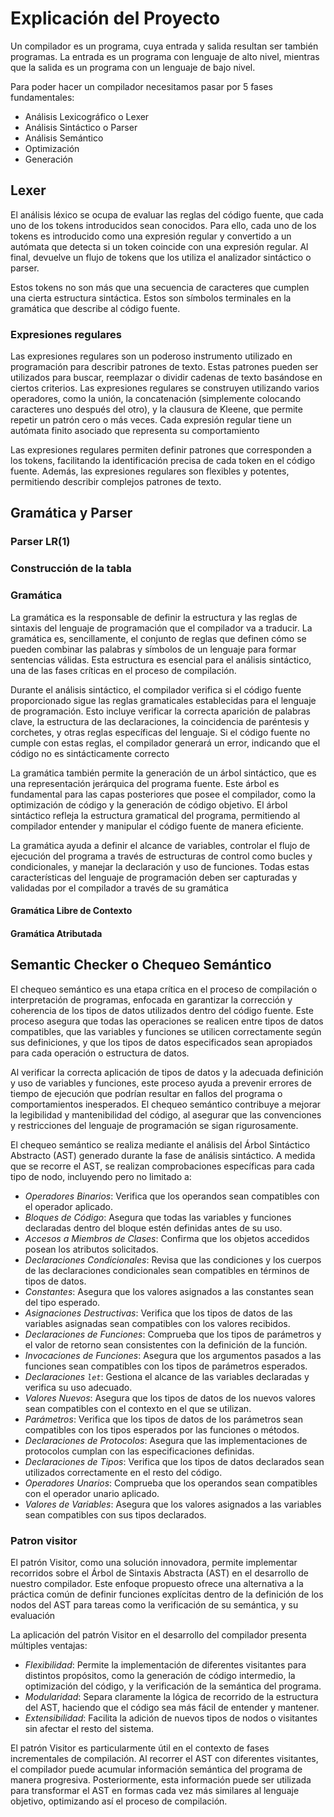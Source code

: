 # Explicación del Proyecto
Un compilador es un programa, cuya entrada y salida resultan ser también programas. La entrada es un programa con lenguaje de alto nivel, mientras que la salida es un programa con un lenguaje de bajo nivel. 

Para poder hacer un compilador necesitamos pasar por 5 fases fundamentales:
- Análisis Lexicográfico o Lexer
- Análisis Sintáctico o Parser
- Análisis Semántico 
- Optimización 
- Generación

## Lexer
El análisis léxico se ocupa de evaluar las reglas del código fuente, que cada uno de los tokens introducidos sean conocidos. Para ello, cada uno de los tokens es introducido como una expresión regular y convertido a un autómata que detecta si un token coincide con una expresión regular. Al final, devuelve un flujo de tokens que los utiliza el analizador sintáctico o parser. 

Estos tokens no son más que una secuencia de caracteres que cumplen una cierta estructura sintáctica. Estos son símbolos terminales en la gramática que describe al código fuente. 

### Expresiones regulares
Las expresiones regulares son un poderoso instrumento utilizado en programación para describir patrones de texto. Estas patrones pueden ser utilizados para buscar, reemplazar o dividir cadenas de texto basándose en ciertos criterios. Las expresiones regulares se construyen utilizando varios operadores, como la unión, la concatenación (simplemente colocando caracteres uno después del otro), y la clausura de Kleene, que permite repetir un patrón cero o más veces. Cada expresión regular tiene un autómata finito asociado que representa su comportamiento

Las expresiones regulares permiten definir patrones que corresponden a los tokens, facilitando la identificación precisa de cada token en el código fuente. Además, las expresiones regulares son flexibles y potentes, permitiendo describir complejos patrones de texto. 

## Gramática y Parser
### Parser LR(1) 

### Construcción de la tabla 

### Gramática 
La gramática es la responsable de definir la estructura y las reglas de sintaxis del lenguaje de programación que el compilador va a traducir. La gramática es, sencillamente, el conjunto de reglas que definen cómo se pueden combinar las palabras y símbolos de un lenguaje para formar sentencias válidas. Esta estructura es esencial para el análisis sintáctico, una de las fases críticas en el proceso de compilación. 

Durante el análisis sintáctico, el compilador verifica si el código fuente proporcionado sigue las reglas gramaticales establecidas para el lenguaje de programación. Esto incluye verificar la correcta aparición de palabras clave, la estructura de las declaraciones, la coincidencia de paréntesis y corchetes, y otras reglas específicas del lenguaje. Si el código fuente no cumple con estas reglas, el compilador generará un error, indicando que el código no es sintácticamente correcto

La gramática también permite la generación de un árbol sintáctico, que es una representación jerárquica del programa fuente. Este árbol es fundamental para las capas posteriores que posee el compilador, como la optimización de código y la generación de código objetivo. El árbol sintáctico refleja la estructura gramatical del programa, permitiendo al compilador entender y manipular el código fuente de manera eficiente. 

La gramática ayuda a definir el alcance de variables, controlar el flujo de ejecución del programa a través de estructuras de control como bucles y condicionales, y manejar la declaración y uso de funciones. Todas estas características del lenguaje de programación deben ser capturadas y validadas por el compilador a través de su gramática

#### Gramática Libre de Contexto

#### Gramática Atributada

## Semantic Checker o Chequeo Semántico
El chequeo semántico es una etapa crítica en el proceso de compilación o interpretación de programas, enfocada en garantizar la corrección y coherencia de los tipos de datos utilizados dentro del código fuente. Este proceso asegura que todas las operaciones se realicen entre tipos de datos compatibles, que las variables y funciones se utilicen correctamente según sus definiciones, y que los tipos de datos especificados sean apropiados para cada operación o estructura de datos.

Al verificar la correcta aplicación de tipos de datos y la adecuada definición y uso de variables y funciones, este proceso ayuda a prevenir errores de tiempo de ejecución que podrían resultar en fallos del programa o comportamientos inesperados. El chequeo semántico contribuye a mejorar la legibilidad y mantenibilidad del código, al asegurar que las convenciones y restricciones del lenguaje de programación se sigan rigurosamente.

El chequeo semántico se realiza mediante el análisis del Árbol Sintáctico Abstracto (AST) generado durante la fase de análisis sintáctico. A medida que se recorre el AST, se realizan comprobaciones específicas para cada tipo de nodo, incluyendo pero no limitado a:

- *Operadores Binarios*: Verifica que los operandos sean compatibles con el operador aplicado.
- *Bloques de Código*: Asegura que todas las variables y funciones declaradas dentro del bloque estén definidas antes de su uso.
- *Accesos a Miembros de Clases*: Confirma que los objetos accedidos posean los atributos solicitados.
- *Declaraciones Condicionales*: Revisa que las condiciones y los cuerpos de las declaraciones condicionales sean compatibles en términos de tipos de datos.
- *Constantes*: Asegura que los valores asignados a las constantes sean del tipo esperado.
- *Asignaciones Destructivas*: Verifica que los tipos de datos de las variables asignadas sean compatibles con los valores recibidos.
- *Declaraciones de Funciones*: Comprueba que los tipos de parámetros y el valor de retorno sean consistentes con la definición de la función.
- *Invocaciones de Funciones*: Asegura que los argumentos pasados a las funciones sean compatibles con los tipos de parámetros esperados.
- *Declaraciones `let`*: Gestiona el alcance de las variables declaradas y verifica su uso adecuado.
- *Valores Nuevos*: Asegura que los tipos de datos de los nuevos valores sean compatibles con el contexto en el que se utilizan.
- *Parámetros*: Verifica que los tipos de datos de los parámetros sean compatibles con los tipos esperados por las funciones o métodos.
- *Declaraciones de Protocolos*: Asegura que las implementaciones de protocolos cumplan con las especificaciones definidas.
- *Declaraciones de Tipos*: Verifica que los tipos de datos declarados sean utilizados correctamente en el resto del código.
- *Operadores Unarios*: Comprueba que los operandos sean compatibles con el operador unario aplicado.
- *Valores de Variables*: Asegura que los valores asignados a las variables sean compatibles con sus tipos declarados.
### Patron visitor
El patrón Visitor, como una solución innovadora, permite implementar recorridos sobre el Árbol de Sintaxis Abstracta (AST) en el desarrollo de nuestro compilador. Este enfoque propuesto ofrece una alternativa a la práctica común de definir funciones explícitas dentro de la definición de los nodos del AST para tareas como la verificación de su semántica, y su evaluación

La aplicación del patrón Visitor en el desarrollo del compilador presenta múltiples ventajas:
- *Flexibilidad*: Permite la implementación de diferentes visitantes para distintos propósitos, como la generación de código intermedio, la optimización del código, y la verificación de la semántica del programa.
- *Modularidad*: Separa claramente la lógica de recorrido de la estructura del AST, haciendo que el código sea más fácil de entender y mantener.
- *Extensibilidad*: Facilita la adición de nuevos tipos de nodos o visitantes sin afectar el resto del sistema.

El patrón Visitor es particularmente útil en el contexto de fases incrementales de compilación. Al recorrer el AST con diferentes visitantes, el compilador puede acumular información semántica del programa de manera progresiva. Posteriormente, esta información puede ser utilizada para transformar el AST en formas cada vez más similares al lenguaje objetivo, optimizando así el proceso de compilación.
